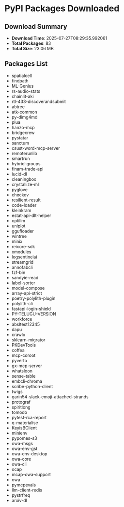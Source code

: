 # PyPI Packages Downloaded

## Download Summary
- **Download Time**: 2025-07-27T08:29:35.992061
- **Total Packages**: 83
- **Total Size**: 23.06 MB

## Packages List
- spatialcell
- findpath
- ML-Genius
- rs-audio-stats
- chainlit-aki
- rtl-433-discoverandsubmit
- abtree
- atk-common
- py-dimg4md
- plua
- hanzo-mcp
- bridgecrew
- pystatar
- sanctum
- csust-word-mcp-server
- remoterunlib
- smartrun
- hybrid-groups
- finam-trade-api
- lucid-dl
- cleaningbox
- crystallize-ml
- pyglove
- checkov
- resilient-result
- code-loader
- kleinkram
- estat-api-dlt-helper
- optillm
- uniplot
- ggufloader
- wintree
- minix
- reicore-sdk
- xmodules
- logsentinelai
- streamgrid
- annofabcli
- fzf-bin
- sandyie-read
- label-sorter
- model-compose
- array-api-strict
- poetry-polylith-plugin
- polylith-cli
- fastapi-login-shield
- PY-TELUGU-VERSION
- workforce
- absltest12345
- dapu
- crawlo
- sklearn-migrator
- PKDevTools
- coffea
- mcp-coroot
- pyverto
- gx-mcp-server
- whatsloon
- sense-table
- embcli-chroma
- scribe-python-client
- twigs
- garin54-slack-emoji-attached-strands
- protograf
- spiritlong
- tomodo
- pytest-rca-report
- q-materialise
- KeyisBClient
- minienv
- pypomes-s3
- owa-msgs
- owa-env-gst
- owa-env-desktop
- owa-core
- owa-cli
- ocap
- mcap-owa-support
- owa
- pymcpevals
- llm-client-redis
- pystrfreq
- arxiv-dl
